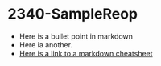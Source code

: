 # 2340-SampleReop
* Here is a bullet point in markdown
* Here ia another.
* [Here is a link to a markdown cheatsheet](https://www.markdownguide.org/cheat-sheet/)
